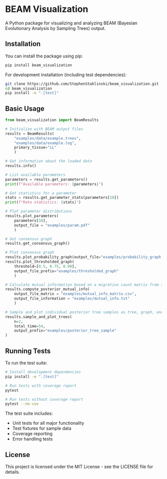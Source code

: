 # BEAM Visualization

A Python package for visualizing and analyzing BEAM (Bayesian Evolutionary Analysis by Sampling Trees) output.

## Installation

You can install the package using pip:

```bash
pip install beam_visualization
```

For development installation (including test dependencies):

```bash
git clone https://github.com/StephenStaklinski/beam_visualization.git
cd beam_visualization
pip install -e ".[test]"
```


## Basic Usage

```python
from beam_visualization import BeamResults

# Initialize with BEAM output files
results = BeamResults(
    "examples/data/example.trees", 
    "examples/data/example.log", 
    primary_tissue="LL"
    )

# Get information about the loaded data
results.info()

# List available parameters
parameters = results.get_parameters()
print(f"Available parameters: {parameters}")

# Get statistics for a parameter
stats = results.get_parameter_stats(parameters[10])
print(f"Rate statistics: {stats}")

# Plot parameter distributions
results.plot_parameters(
    parameters[10], 
    output_file = "examples/param.pdf"
    )

# Get consensus graph
results.get_consensus_graph()

# Plot consensus graph
results.plot_probability_graph(output_file="examples/probability_graph.pdf")
results.plot_thresholded_graph(
    threshold=[0.5, 0.75, 0.90], 
    output_file_prefix="examples/thresholded_graph"
    )

# Calculate mutual information based on a migration count matrix from traversing the posterior trees
results.compute_posterior_mutual_info(
    output_file_matrix = "examples/mutual_info_matrix.csv", 
    output_file_information = "examples/mutual_info.txt"
    )

# Sample and plot individual posterior tree samples as tree, graph, and timing plots
results.sample_and_plot_trees(
    n=2,
    total_time=54,
    output_prefix="examples/posterior_tree_sample"
)
```

## Running Tests

To run the test suite:

```bash
# Install development dependencies
pip install -e ".[test]"

# Run tests with coverage report
pytest

# Run tests without coverage report
pytest --no-cov
```
The test suite includes:
- Unit tests for all major functionality
- Test fixtures for sample data
- Coverage reporting
- Error handling tests

## License

This project is licensed under the MIT License - see the LICENSE file for details.

